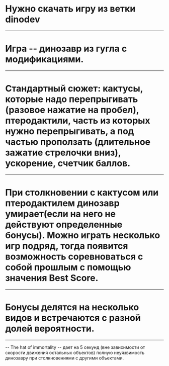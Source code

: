 # Нужно скачать игру из ветки dinodev
---
# Игра -- динозавр из гугла с модификациями. 
---
# Стандартный сюжет: кактусы, которые надо перепрыгивать (разовое нажатие на пробел), птеродактили, часть из которых нужно перепрыгивать, а под частью проползать (длительное зажатие стрелочки вниз), ускорение, счетчик баллов.
---
# При столкновении с кактусом или птеродактилем динозавр умирает(если на него не действуют определенные бонусы). Можно играть несколько игр подряд, тогда появится возможность соревноваться с собой прошлым с помощью значения Best Score.
---
# Бонусы делятся на несколько видов и встречаются с разной долей вероятности.
---
-- The hat of immortality -- дает на 5 секунд (вне зависимости от скорости движения остальных объектов) полную неуязвимость динозавру при столкновениями с другими объектами.
